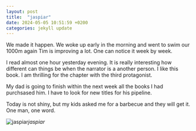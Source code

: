 ```yaml
---
layout: post
title:  "jaspiar"
date: 2024-05-05 10:51:59 +0200
categories: jekyll update
---
```


We made it happen. We woke up early in the morning and went to swim our 1000m again Tim is improving a lot. One can notice it week by week.   

I read almost one hour yesterday evening. It is really interesting how different can things be when the narrator is a another person. I like this book. I am thrilling for the chapter with the third protagonist.  

My dad is going to finish within the next week all the books I had purchsased him. I have to look for new titles for his pipeline.   

Today is not shiny, but my kids asked me for a barbecue and they will get it. One man, one word.


![jaspiar]()*jaspiar*&nbsp;



[jekyll-docs]: https://jekyllrb.com/docs/home
[jekyll-gh]:   https://github.com/jekyll/jekyll
[jekyll-talk]: https://talk.jekyllrb.com/
